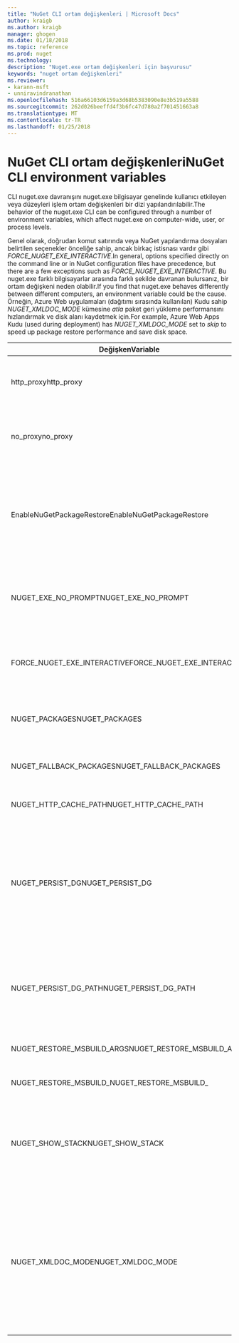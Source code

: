 ```yaml
---
title: "NuGet CLI ortam değişkenleri | Microsoft Docs"
author: kraigb
ms.author: kraigb
manager: ghogen
ms.date: 01/18/2018
ms.topic: reference
ms.prod: nuget
ms.technology: 
description: "Nuget.exe ortam değişkenleri için başvurusu"
keywords: "nuget ortam değişkenleri"
ms.reviewer:
- karann-msft
- unniravindranathan
ms.openlocfilehash: 516a66103d6159a3d68b5383090e8e3b519a5588
ms.sourcegitcommit: 262d026beeffd4f3b6fc47d780a2f701451663a8
ms.translationtype: MT
ms.contentlocale: tr-TR
ms.lasthandoff: 01/25/2018
---
```

# <a name="nuget-cli-environment-variables"></a><span data-ttu-id="8134b-104">NuGet CLI ortam değişkenleri</span><span class="sxs-lookup"><span data-stu-id="8134b-104">NuGet CLI environment variables</span></span>

<span data-ttu-id="8134b-105">CLI nuget.exe davranışını nuget.exe bilgisayar genelinde kullanıcı etkileyen veya düzeyleri işlem ortam değişkenleri bir dizi yapılandırılabilir.</span><span class="sxs-lookup"><span data-stu-id="8134b-105">The behavior of the nuget.exe CLI can be configured through a number of environment variables, which affect nuget.exe on computer-wide, user, or process levels.</span></span>

<span data-ttu-id="8134b-106">Genel olarak, doğrudan komut satırında veya NuGet yapılandırma dosyaları belirtilen seçenekler önceliğe sahip, ancak birkaç istisnası vardır gibi *FORCE_NUGET_EXE_INTERACTIVE*.</span><span class="sxs-lookup"><span data-stu-id="8134b-106">In general, options specified directly on the command line or in NuGet configuration files have precedence, but there are a few exceptions such as *FORCE_NUGET_EXE_INTERACTIVE*.</span></span> <span data-ttu-id="8134b-107">Bu nuget.exe farklı bilgisayarlar arasında farklı şekilde davranan bulursanız, bir ortam değişkeni neden olabilir.</span><span class="sxs-lookup"><span data-stu-id="8134b-107">If you find that nuget.exe behaves differently between different computers, an environment variable could be the cause.</span></span> <span data-ttu-id="8134b-108">Örneğin, Azure Web uygulamaları (dağıtımı sırasında kullanılan) Kudu sahip *NUGET_XMLDOC_MODE* kümesine *atla* paket geri yükleme performansını hızlandırmak ve disk alanı kaydetmek için.</span><span class="sxs-lookup"><span data-stu-id="8134b-108">For example, Azure Web Apps Kudu (used during deployment) has *NUGET_XMLDOC_MODE* set to *skip* to speed up package restore performance and save disk space.</span></span>

| <span data-ttu-id="8134b-109">Değişken</span><span class="sxs-lookup"><span data-stu-id="8134b-109">Variable</span></span> | <span data-ttu-id="8134b-110">Açıklama</span><span class="sxs-lookup"><span data-stu-id="8134b-110">Description</span></span> | <span data-ttu-id="8134b-111">Açıklamalar</span><span class="sxs-lookup"><span data-stu-id="8134b-111">Remarks</span></span> |
| --- | --- | --- |
| <span data-ttu-id="8134b-112">http_proxy</span><span class="sxs-lookup"><span data-stu-id="8134b-112">http_proxy</span></span> | <span data-ttu-id="8134b-113">Http proxy NuGet HTTP işlemler için kullanılır.</span><span class="sxs-lookup"><span data-stu-id="8134b-113">Http proxy used for NuGet HTTP operations.</span></span> | <span data-ttu-id="8134b-114">Bu olarak belirtilen `http://<username>:<password>@proxy.com`.</span><span class="sxs-lookup"><span data-stu-id="8134b-114">This would be specified as `http://<username>:<password>@proxy.com`.</span></span> |
| <span data-ttu-id="8134b-115">no_proxy</span><span class="sxs-lookup"><span data-stu-id="8134b-115">no_proxy</span></span> | <span data-ttu-id="8134b-116">Proxy kullanarak atlamak için etki alanlarını yapılandırır.</span><span class="sxs-lookup"><span data-stu-id="8134b-116">Configures domains to bypass from using proxy.</span></span> | <span data-ttu-id="8134b-117">Etki alanları virgülle (,) ayırarak olarak belirtilmiş.</span><span class="sxs-lookup"><span data-stu-id="8134b-117">Specified as domains separated by comma (,).</span></span> |
| <span data-ttu-id="8134b-118">EnableNuGetPackageRestore</span><span class="sxs-lookup"><span data-stu-id="8134b-118">EnableNuGetPackageRestore</span></span> | <span data-ttu-id="8134b-119">NuGet örtük olarak izni, geri yükleme paketi tarafından gerekip gerekmediğini vermelisiniz varsa için bayrak.</span><span class="sxs-lookup"><span data-stu-id="8134b-119">Flag for if NuGet should implicitly grant consent if that's required by package on restore.</span></span> | <span data-ttu-id="8134b-120">Belirtilen bayrağı belirtilmiş</span><span class="sxs-lookup"><span data-stu-id="8134b-120">Specified flag is specified</span></span> | <span data-ttu-id="8134b-121">olarak *true* veya *1*, bayrak olarak kabul başka bir değer ayarlanmamış.</span><span class="sxs-lookup"><span data-stu-id="8134b-121">as *true* or *1*, any other value treated as flag not set.</span></span> |
| <span data-ttu-id="8134b-122">NUGET_EXE_NO_PROMPT</span><span class="sxs-lookup"><span data-stu-id="8134b-122">NUGET_EXE_NO_PROMPT</span></span> | <span data-ttu-id="8134b-123">Kimlik bilgileri için exe engeller.</span><span class="sxs-lookup"><span data-stu-id="8134b-123">Prevents the exe for prompting for credentials.</span></span>| <span data-ttu-id="8134b-124">Null veya boş dize değerlendirilir dışında herhangi bir değer bu bayrak kümesi/true.</span><span class="sxs-lookup"><span data-stu-id="8134b-124">Any value except null or empty string will be treated as this flag set/true.</span></span> |
<span data-ttu-id="8134b-125">FORCE_NUGET_EXE_INTERACTIVE</span><span class="sxs-lookup"><span data-stu-id="8134b-125">FORCE_NUGET_EXE_INTERACTIVE</span></span> | <span data-ttu-id="8134b-126">Etkileşimli mod zorlamak için genel bir ortam değişkenidir.</span><span class="sxs-lookup"><span data-stu-id="8134b-126">Global environment variable to force interactive mode.</span></span> | <span data-ttu-id="8134b-127">Null veya boş dize değerlendirilir dışında herhangi bir değer bu bayrak kümesi/true.</span><span class="sxs-lookup"><span data-stu-id="8134b-127">Any value except null or empty string will be treated as this flag set/true.</span></span> |
| <span data-ttu-id="8134b-128">NUGET_PACKAGES</span><span class="sxs-lookup"><span data-stu-id="8134b-128">NUGET_PACKAGES</span></span> | <span data-ttu-id="8134b-129">Paketleri Burada depolanan / önbelleğe yolu.</span><span class="sxs-lookup"><span data-stu-id="8134b-129">Path to where packages are stored / cached.</span></span> | <span data-ttu-id="8134b-130">Mutlak yolu belirtilmelidir.</span><span class="sxs-lookup"><span data-stu-id="8134b-130">Specified as absolute path.</span></span> |
| <span data-ttu-id="8134b-131">NUGET_FALLBACK_PACKAGES</span><span class="sxs-lookup"><span data-stu-id="8134b-131">NUGET_FALLBACK_PACKAGES</span></span> | <span data-ttu-id="8134b-132">Genel geri dönüş paketleri klasörler.</span><span class="sxs-lookup"><span data-stu-id="8134b-132">Global fallback packages folders.</span></span> | <span data-ttu-id="8134b-133">Noktalı virgül (;) ayrılmış mutlak klasörü yollar.</span><span class="sxs-lookup"><span data-stu-id="8134b-133">Absolute folder paths separated by semicolon (;).</span></span> |
| <span data-ttu-id="8134b-134">NUGET_HTTP_CACHE_PATH</span><span class="sxs-lookup"><span data-stu-id="8134b-134">NUGET_HTTP_CACHE_PATH</span></span> | <span data-ttu-id="8134b-135">HTTP Önbellek klasörü.</span><span class="sxs-lookup"><span data-stu-id="8134b-135">HTTP cache folder.</span></span> | <span data-ttu-id="8134b-136">Mutlak yolu belirtilmelidir.</span><span class="sxs-lookup"><span data-stu-id="8134b-136">Specified as absolute path.</span></span> |
| <span data-ttu-id="8134b-137">NUGET_PERSIST_DG</span><span class="sxs-lookup"><span data-stu-id="8134b-137">NUGET_PERSIST_DG</span></span> | <span data-ttu-id="8134b-138">Dg dosyaları (MSBuild toplanan verileri) kalıcı ise belirten bayrak.</span><span class="sxs-lookup"><span data-stu-id="8134b-138">Flag indicating if dg files (data collected from MSBuild) should be persisted.</span></span> | <span data-ttu-id="8134b-139">Olarak belirtilen *true* veya *false* (varsayılan), NUGET_PERSIST_DG_PATH değil ayarlarsanız, geçici dizine (geçerli ortam temp dizininde NuGetScratch klasör) depolanır.</span><span class="sxs-lookup"><span data-stu-id="8134b-139">Specified as *true* or *false* (default), if NUGET_PERSIST_DG_PATH not set will be stored to temporary directory (NuGetScratch folder in current environment temp directory).</span></span> |
| <span data-ttu-id="8134b-140">NUGET_PERSIST_DG_PATH</span><span class="sxs-lookup"><span data-stu-id="8134b-140">NUGET_PERSIST_DG_PATH</span></span> | <span data-ttu-id="8134b-141">Dg dosyaları kalıcı hale getirmek için yolu.</span><span class="sxs-lookup"><span data-stu-id="8134b-141">Path to persist dg files.</span></span> | <span data-ttu-id="8134b-142">Mutlak yol olarak, bu seçenek yalnızca kullanılan olduğunda belirtilmiştir *NUGET_PERSIST_DG* ayarlanmış true.</span><span class="sxs-lookup"><span data-stu-id="8134b-142">Specified as absolute path, this option is only used when *NUGET_PERSIST_DG* is set to true.</span></span> |
| <span data-ttu-id="8134b-143">NUGET_RESTORE_MSBUILD_ARGS</span><span class="sxs-lookup"><span data-stu-id="8134b-143">NUGET_RESTORE_MSBUILD_ARGS</span></span> | <span data-ttu-id="8134b-144">Ek MSBuild bağımsız değişkenleri ayarlar.</span><span class="sxs-lookup"><span data-stu-id="8134b-144">Sets additional MSBuild arguments.</span></span> |
| <span data-ttu-id="8134b-145">NUGET_RESTORE_MSBUILD_</span><span class="sxs-lookup"><span data-stu-id="8134b-145">NUGET_RESTORE_MSBUILD_</span></span>| <span data-ttu-id="8134b-146">Ayrıntı Düzeyi</span><span class="sxs-lookup"><span data-stu-id="8134b-146">Verbosity</span></span> |<span data-ttu-id="8134b-147">MSBuild günlük ayrıntı ayarlar.</span><span class="sxs-lookup"><span data-stu-id="8134b-147">Sets the MSBuild log verbosity.</span></span> | <span data-ttu-id="8134b-148">Varsayılan değer *sessiz* ("/ v: q").</span><span class="sxs-lookup"><span data-stu-id="8134b-148">Default is *quiet* ("/v:q").</span></span> <span data-ttu-id="8134b-149">Olası değerler *q [uiet]*, *m [en az sıfır]*, *n [ormal]*, *d [kincil]*, ve *tanı [nostic]*.</span><span class="sxs-lookup"><span data-stu-id="8134b-149">Possible values *q[uiet]*, *m[inimal]*, *n[ormal]*, *d[etailed]*, and *diag[nostic]*.</span></span> |
| <span data-ttu-id="8134b-150">NUGET_SHOW_STACK</span><span class="sxs-lookup"><span data-stu-id="8134b-150">NUGET_SHOW_STACK</span></span> | <span data-ttu-id="8134b-151">(Yığın izleme dahil) tam özel durum kullanıcıya görüntülenmesi gerekip gerekmediğini belirler.</span><span class="sxs-lookup"><span data-stu-id="8134b-151">Determines whether the full exception (including stack trace) should be displayed to the user.</span></span> | <span data-ttu-id="8134b-152">Olarak belirtilen *true* veya *false* (varsayılan).</span><span class="sxs-lookup"><span data-stu-id="8134b-152">Specified as *true* or *false* (default).</span></span> |
| <span data-ttu-id="8134b-153">NUGET_XMLDOC_MODE</span><span class="sxs-lookup"><span data-stu-id="8134b-153">NUGET_XMLDOC_MODE</span></span> | <span data-ttu-id="8134b-154">Derlemeleri XML belge dosyası ayıklama nasıl işleneceğini belirler.</span><span class="sxs-lookup"><span data-stu-id="8134b-154">Determines how assemblies XML documentation file extraction should be handled.</span></span> | <span data-ttu-id="8134b-155">Desteklenen modlar *atla* (XML belge dosyalarını ayıklayın değil), *Sıkıştır* (zip arşivini XML belge dosyalarını depolamak) veya *hiçbiri* (varsayılan, XML belge dosyalarını normal ele alın dosyaları).</span><span class="sxs-lookup"><span data-stu-id="8134b-155">Supported modes are *skip* (do not extract XML documentation files), *compress* (store XML doc files as a zip archive) or *none* (default, treat XML doc files as regular files).</span></span> |
